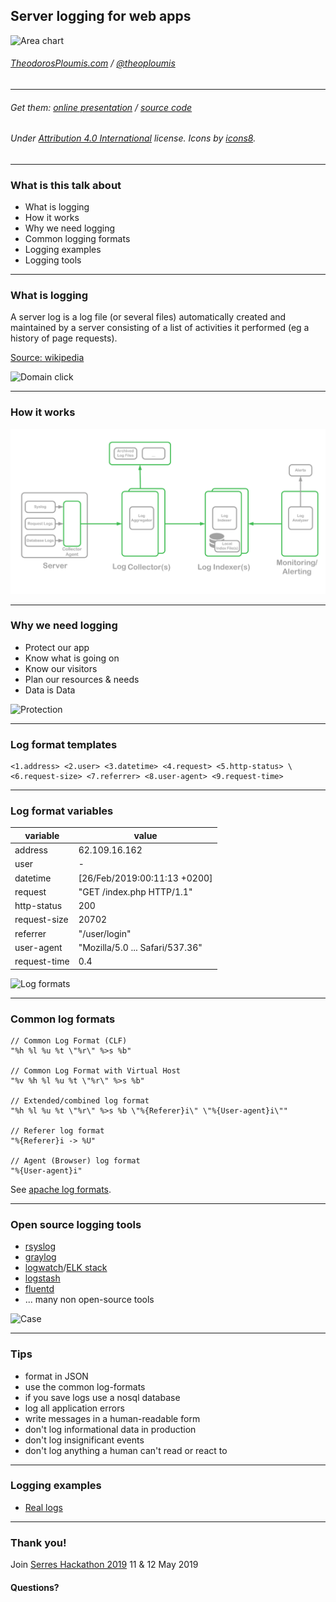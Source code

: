 
## Server logging for web apps

![Area chart](https://img.icons8.com/ios/250/eeeeee/area-chart.png)

<!-- #### [Meetup XXX](https://www.meetup.com/XXX) -->
<!-- npm install; npm start -->

###### [TheodorosPloumis.com](http://www.theodorosploumis.com/en) / [@theoploumis](http://twitter.com/theoploumis)
________________________

###### Get them: [online presentation](http://theodorosploumis.github.io/logging-presentation) / [source code](https://github.com/theodorosploumis/logging-presentation)

###### Under [Attribution 4.0 International](http://creativecommons.org/licenses/by/4.0/) license. Icons by [icons8](https://icons8.com).

---

### What is this talk about

- What is logging
- How it works
- Why we need logging
- Common logging formats
- Logging examples
- Logging tools

---

### What is logging

A server log is a log file (or several files) automatically created and maintained by a server consisting of a list of activities it performed (eg a history of page requests).

[Source: wikipedia](https://en.wikipedia.org/wiki/Server_log)

![Domain click](https://png.icons8.com/carbon-copy/150/eeeeee/domain.png)

---

### How it works

![Server logging diagram](images/logging-diagram.png)

---

### Why we need logging
- Protect our app
- Know what is going on
- Know our visitors
- Plan our resources & needs
- Data is Data

![Protection](https://img.icons8.com/ios/150/eeeeee/hips.png)

---

### Log format templates

```
<1.address> <2.user> <3.datetime> <4.request> <5.http-status> \
<6.request-size> <7.referrer> <8.user-agent> <9.request-time>
```

---

### Log format variables

| variable | value |
|---|---|
| address | 62.109.16.162 |
| user | - |
| datetime | [26/Feb/2019:00:11:13 +0200] |
| request | "GET /index.php HTTP/1.1" |
| http-status | 200 |
| request-size | 20702 |
| referrer | "/user/login" |
| user-agent | "Mozilla/5.0 ... Safari/537.36" |
| request-time | 0.4 |

![Log formats](https://img.icons8.com/ios/150/eeeeee/log.png)

---

### Common log formats
```
// Common Log Format (CLF)
"%h %l %u %t \"%r\" %>s %b"

// Common Log Format with Virtual Host
"%v %h %l %u %t \"%r\" %>s %b"

// Extended/combined log format
"%h %l %u %t \"%r\" %>s %b \"%{Referer}i\" \"%{User-agent}i\""

// Referer log format
"%{Referer}i -> %U"

// Agent (Browser) log format
"%{User-agent}i"
```

See [apache log formats](https://httpd.apache.org/docs/2.4/mod/mod_log_config.html).

---

### Open source logging tools

- [rsyslog](https://www.rsyslog.com)
- [graylog](https://www.graylog.org)
- [logwatch](https://sourceforge.net/projects/logwatch)/[ELK stack](https://www.elastic.co/elk-stack)
- [logstash](https://github.com/elastic/logstash)
- [fluentd](https://www.fluentd.org)
- ... many non open-source tools

![Case](https://img.icons8.com/ios/150/eeeeee/toolbox.png)

---

### Tips

- format in JSON
- use the common log-formats
- if you save logs use a nosql database
- log all application errors
- write messages in a human-readable form
- don't log informational data in production
- don't log insignificant events
- don't log anything a human can't read or react to

---

### Logging examples

- [Real logs](examples/access.log)

---

### Thank you!

Join [Serres Hackathon 2019](http://hackathon.serrestech.gr) 11 & 12 May 2019

#### Questions?
